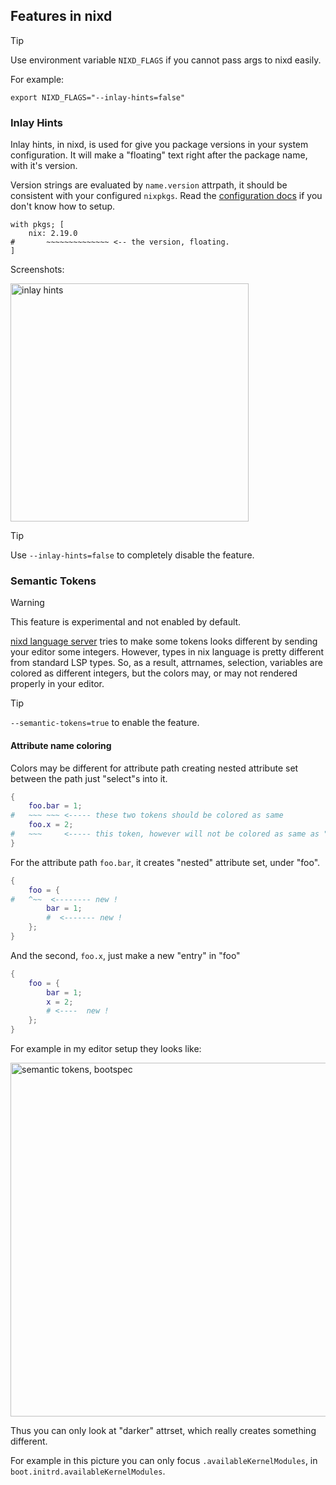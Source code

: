 ## Features in nixd

> [!TIP]
> Use environment variable `NIXD_FLAGS` if you cannot pass args to nixd easily.
>
> For example:
>
> `export NIXD_FLAGS="--inlay-hints=false"`

### Inlay Hints

Inlay hints, in nixd, is used for give you package versions in your system configuration.
It will make a "floating" text right after the package name, with it's version.

Version strings are evaluated by `name.version` attrpath, it should be consistent with your configured `nixpkgs`. Read the [configuration docs](./configuration.md) if you don't know how to setup.

```
with pkgs; [
    nix: 2.19.0
#       ~~~~~~~~~~~~~~ <-- the version, floating.
]
```

Screenshots:

<img width="381" alt="inlay hints" src="https://github.com/nix-community/nixd/assets/36667224/c0928920-a5d6-4d13-aaa0-8f292e6c1b49">


> [!TIP]
> Use `--inlay-hints=false` to completely disable the feature.


### Semantic Tokens

> [!WARNING]
> This feature is experimental and not enabled by default.

[nixd language server](https://github.com/nix-community/nixd) tries to make some tokens looks different by sending your editor some integers.
However, types in nix language is pretty different from standard LSP types.
So, as a result, attrnames, selection, variables are colored as different integers,
but the colors may, or may not rendered properly in your editor.

> [!TIP]
> `--semantic-tokens=true` to enable the feature.

#### Attribute name coloring

Colors may be different for attribute path creating nested attribute set between the path just "select"s into it.

```nix
{
    foo.bar = 1;
#   ~~~ ~~~ <----- these two tokens should be colored as same
    foo.x = 2;
#   ~~~     <----- this token, however will not be colored as same as "foo.bar"
}
```

For the attribute path `foo.bar`, it creates "nested" attribute set, under "foo".

```nix
{
    foo = {
#   ^~~  <-------- new !
        bar = 1;
        #  <------- new !
    };
}
```

And the second, `foo.x`, just make a new "entry" in "foo"

```nix
{
    foo = {
        bar = 1;
        x = 2;
        # <----  new !
    };
}
```

For example in my editor setup they looks like:

<img width="566" alt="semantic tokens, bootspec" src="https://github.com/nix-community/nixd/assets/36667224/18072790-6ded-4ab9-aaa9-022a428e5da7">


Thus you can only look at "darker" attrset, which really creates something different.

For example in this picture you can only focus `.availableKernelModules`, in `boot.initrd.availableKernelModules`.


